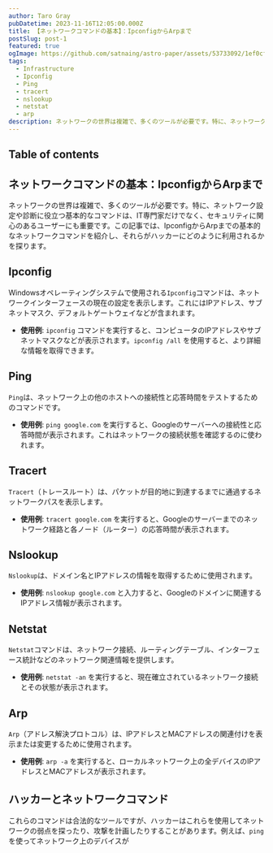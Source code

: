 ```yaml
---
author: Taro Gray
pubDatetime: 2023-11-16T12:05:00.000Z
title: 【ネットワークコマンドの基本】：IpconfigからArpまで
postSlug: post-1
featured: true
ogImage: https://github.com/satnaing/astro-paper/assets/53733092/1ef0cf03-8137-4d67-ac81-84a032119e3a
tags:
  - Infrastructure
  - Ipconfig
  - Ping
  - tracert
  - nslookup
  - netstat
  - arp
description: ネットワークの世界は複雑で、多くのツールが必要です。特に、ネットワーク設定や診断に役立つ基本的なコマンドは、IT専門家だけでなく、セキュリティに関心のあるユーザーにも重要です。この記事では、IpconfigからArpまでの基本的なネットワークコマンドを紹介し、それらがハッカーにどのように利用されるかを探ります。
---
```


## Table of contents

## ネットワークコマンドの基本：IpconfigからArpまで

ネットワークの世界は複雑で、多くのツールが必要です。特に、ネットワーク設定や診断に役立つ基本的なコマンドは、IT専門家だけでなく、セキュリティに関心のあるユーザーにも重要です。この記事では、IpconfigからArpまでの基本的なネットワークコマンドを紹介し、それらがハッカーにどのように利用されるかを探ります。

## Ipconfig

Windowsオペレーティングシステムで使用される`Ipconfig`コマンドは、ネットワークインターフェースの現在の設定を表示します。これにはIPアドレス、サブネットマスク、デフォルトゲートウェイなどが含まれます。

- **使用例**: `ipconfig` コマンドを実行すると、コンピュータのIPアドレスやサブネットマスクなどが表示されます。`ipconfig /all` を使用すると、より詳細な情報を取得できます。

## Ping

`Ping`は、ネットワーク上の他のホストへの接続性と応答時間をテストするためのコマンドです。

- **使用例**: `ping google.com` を実行すると、Googleのサーバーへの接続性と応答時間が表示されます。これはネットワークの接続状態を確認するのに使われます。

## Tracert

`Tracert`（トレースルート）は、パケットが目的地に到達するまでに通過するネットワークパスを表示します。

- **使用例**: `tracert google.com` を実行すると、Googleのサーバーまでのネットワーク経路と各ノード（ルーター）の応答時間が表示されます。

## Nslookup

`Nslookup`は、ドメイン名とIPアドレスの情報を取得するために使用されます。

- **使用例**: `nslookup google.com` と入力すると、Googleのドメインに関連するIPアドレス情報が表示されます。

## Netstat

`Netstat`コマンドは、ネットワーク接続、ルーティングテーブル、インターフェース統計などのネットワーク関連情報を提供します。

- **使用例**: `netstat -an` を実行すると、現在確立されているネットワーク接続とその状態が表示されます。

## Arp

`Arp`（アドレス解決プロトコル）は、IPアドレスとMACアドレスの関連付けを表示または変更するために使用されます。

- **使用例**: `arp -a` を実行すると、ローカルネットワーク上の全デバイスのIPアドレスとMACアドレスが表示されます。

## ハッカーとネットワークコマンド

これらのコマンドは合法的なツールですが、ハッカーはこれらを使用してネットワークの弱点を探ったり、攻撃を計画したりすることがあります。例えば、`ping`を使ってネットワーク上のデバイスが
